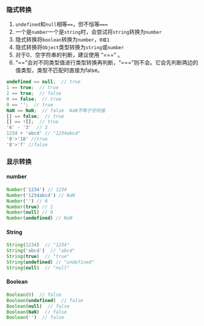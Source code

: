 ### 隐式转换

1. `undefined`和`null`相等`==`，但不恒等`===`
2. 一个是`number`一个是`string`时，会尝试将`string`转换为`number`
3. 隐式转换将`boolean`转换为`number`，`0或1`
4. 隐式转换将`Object`类型转换为`string`或`number`
5. 对于0、空字符串的判断，建议使用 “===” 。
6. “==”会对不同类型值进行类型转换再判断，“===”则不会。它会先判断两边的值类型，类型不匹配时直接为false。

```js
undefined == null;  // true   
1 == true;  // true  
2 == true;  // false  
0 == false;  // true
0 == '';  // true   
NaN == NaN;  // false  NaN不等于任何值
[] == false;  // true  
[] == ![];  // true
'6' - '3'  // 3
1234 + 'abcd' // "1234abcd"
'8'>'10' //true
'8'>'7' //false
```

### 显示转换

#### number

```js
Number('1234') // 1234
Number('1234abcd') // NaN
Number('') // 0
Number(true) // 1
Number(null) // 0
Number(undefined) // NaN
```

#### String

```js
String(1234)  // "1234"
String('abcd')  // "abcd"
String(true)  // "true"
String(undefined) // "undefined"
String(null)  // "null"
```

#### Boolean

```js
Boolean(0)  // false
Boolean(undefined)  // false
Boolean(null)  // false
Boolean(NaN)  // false
Boolean('')  // false
```

